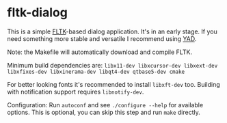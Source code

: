 fltk-dialog
===========

This is a simple [FLTK](http://www.fltk.org/)-based dialog application.
It's in an early stage. If you need something more stable and versatile
I recommend using [YAD](https://sourceforge.net/projects/yad-dialog/).

Note: the Makefile will automatically download and compile FLTK.

Minimum build dependencies are: `libx11-dev libxcursor-dev libxext-dev libxfixes-dev libxinerama-dev libqt4-dev qtbase5-dev cmake`

For better looking fonts it's recommended to install `libxft-dev` too.
Building with notification support requires `libnotify-dev`.

Configuration:
Run `autoconf` and see `./configure --help` for available options.
This is optional, you can skip this step and run `make` directly.

